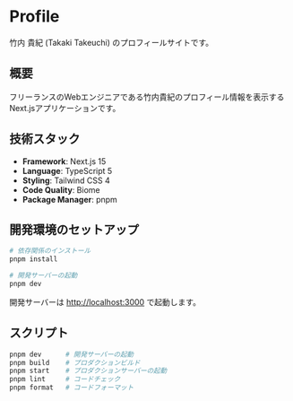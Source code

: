 # Profile

竹内 貴紀 (Takaki Takeuchi) のプロフィールサイトです。

## 概要

フリーランスのWebエンジニアである竹内貴紀のプロフィール情報を表示するNext.jsアプリケーションです。

## 技術スタック

- **Framework**: Next.js 15
- **Language**: TypeScript 5
- **Styling**: Tailwind CSS 4
- **Code Quality**: Biome
- **Package Manager**: pnpm

## 開発環境のセットアップ

```bash
# 依存関係のインストール
pnpm install

# 開発サーバーの起動
pnpm dev
```

開発サーバーは [http://localhost:3000](http://localhost:3000) で起動します。

## スクリプト

```bash
pnpm dev      # 開発サーバーの起動
pnpm build    # プロダクションビルド
pnpm start    # プロダクションサーバーの起動
pnpm lint     # コードチェック
pnpm format   # コードフォーマット
```
